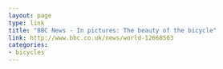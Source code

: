 ```yaml
---
layout: page
type: link
title: "BBC News - In pictures: The beauty of the bicycle"
link: http://www.bbc.co.uk/news/world-12668503
categories: 
- bicycles
---
```

